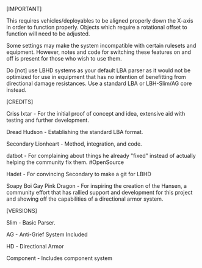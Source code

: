 [IMPORTANT] 

This requires vehicles/deployables to be aligned properly down the X-axis in order to function properly. Objects which require a rotational offset to function will need to be adjusted.

Some settings may make the system incompatible with certain rulesets and equipment. However, notes and code for switching these features on and off is present for those who wish to use them.

Do [not] use LBHD systems as your default LBA parser as it would not be optimized for use in equipment that has no intention of benefitting from directional damage resistances. Use a standard LBA or LBH-Slim/AG core instead.

[CREDITS]

Criss Ixtar - For the initial proof of concept and idea, extensive aid with testing and further development.

Dread Hudson - Establishing the standard LBA format.

Secondary Lionheart - Method, integration, and code.

datbot - For complaining about things he already "fixed" instead of actually helping the community fix them. #OpenSource

Hadet - For convincing Secondary to make a git for LBHD

Soapy Boi Gay Pink Dragon - For inspiring the creation of the Hansen, a community effort that has rallied support and development for this project and showing off the capabilities of a directional armor system.

[VERSIONS]

Slim - Basic Parser.

AG - Anti-Grief System Included

HD - Directional Armor

Component - Includes component system
